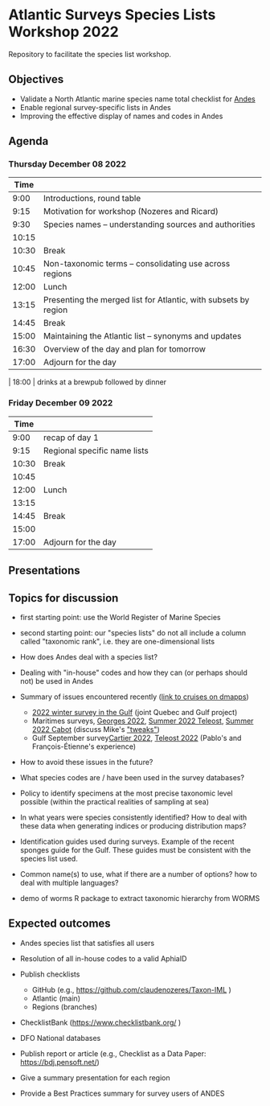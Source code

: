 # Atlantic Surveys Species Lists Workshop 2022

Repository to facilitate the species list workshop.

## Objectives

- Validate a North Atlantic marine species name total checklist for [Andes](https://github.com/dfo-gulf-science/andes/)
- Enable regional survey-specific lists in Andes
- Improving the effective display of names and codes in Andes


## Agenda
### Thursday December 08 2022
| Time |  |
|  ---- |  - |
| 9:00 | Introductions, round table |
| 9:15 | Motivation for workshop (Nozeres and Ricard) |
| 9:30 | Species names – understanding sources and authorities |
| 10:15 | |
| 10:30 | Break |
| 10:45 | Non-taxonomic terms – consolidating use across regions |
| 12:00 | Lunch |
| 13:15 | Presenting the merged list for Atlantic, with subsets by region |
| 14:45 | Break |
| 15:00 | Maintaining the Atlantic list – synonyms and updates |
| 16:30 | Overview of the day and plan for tomorrow |
| 17:00 | Adjourn for the day |

| 18:00 | drinks at a brewpub followed by dinner


### Friday December 09 2022
| Time |  |
|  ---- |  - |
| 9:00 | recap of day 1 |
| 9:15 | Regional specific name lists |
| 10:30 | Break |
| 10:45 | |
| 12:00 | Lunch |
| 13:15 |  |
| 14:45 | Break |
| 15:00 |  |
| 17:00 | Adjourn for the day |


## Presentations



## Topics for discussion

- first starting point: use the World Register of Marine Species

- second starting point: our "species lists" do not all include a column called "taxonomic rank", i.e. they are one-dimensional lists


- How does Andes deal with a species list?

- Dealing with "in-house" codes and how they can (or perhaps should not) be used in Andes

- Summary of issues encountered recently ([link to cruises on dmapps](http://dmapps/en/cruises/))
	- [2022 winter survey in the Gulf](http://dmapps/en/cruises/37/view/) (joint Quebec and Gulf project)
	- Maritimes surveys, [Georges 2022](http://dmapps/en/cruises/38/view/), [Summer 2022 Teleost](http://dmapps/en/cruises/43/view/), [Summer 2022 Cabot](http://dmapps/en/cruises/42/view/) (discuss Mike's ["tweaks"](https://github.com/PopulationEcologyDivision/andesmerge/blob/main/R/tweaks.R))
	- Gulf September survey[Cartier 2022](http://dmapps/en/cruises/48/view/), [Teleost 2022](http://dmapps/en/cruises/49/view/) (Pablo's and François-Étienne's experience)

- How to avoid these issues in the future?

- What species codes are / have been used in the survey databases? 

- Policy to identify specimens at the most precise taxonomic level possible (within the practical realities of sampling at sea)

- In what years were species consistently identified? How to deal with these data when generating indices or producing distribution maps?

- Identification guides used during surveys. Example of the recent sponges guide for the Gulf. These guides must be consistent with the species list used.

- Common name(s) to use, what if there are a number of options? how to deal with multiple languages?

- demo of worms R package to extract taxonomic hierarchy from WORMS


## Expected outcomes

- Andes species list that satisfies all users 

- Resolution of all in-house codes to a valid AphiaID

- Publish checklists
	- GitHub (e.g., https://github.com/claudenozeres/Taxon-IML )
	- Atlantic (main)
	- Regions (branches)
	

- ChecklistBank (https://www.checklistbank.org/ )

- DFO National databases

- Publish report or article (e.g., Checklist as a Data Paper: https://bdj.pensoft.net/)

- Give a summary presentation for each region

- Provide a Best Practices summary for survey users of ANDES

